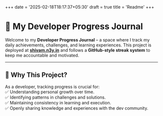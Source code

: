 +++
date = '2025-02-18T18:17:37+05:30'
draft = true
title = 'Readme'
+++
# 🚀 My Developer Progress Journal  

Welcome to my **Developer Progress Journal** – a space where I track my daily achievements, challenges, and learning experiences. This project is deployed at **[shivam.n3y.in](https://shivam.n3y.in)** and follows a **GitHub-style streak system** to keep me accountable and motivated.  

---

## 📌 **Why This Project?**  

As a developer, tracking progress is crucial for:  
✅ Understanding personal growth over time.  
✅ Identifying patterns in challenges and solutions.  
✅ Maintaining consistency in learning and execution.  
✅ Openly sharing knowledge and experiences with the dev community.  

